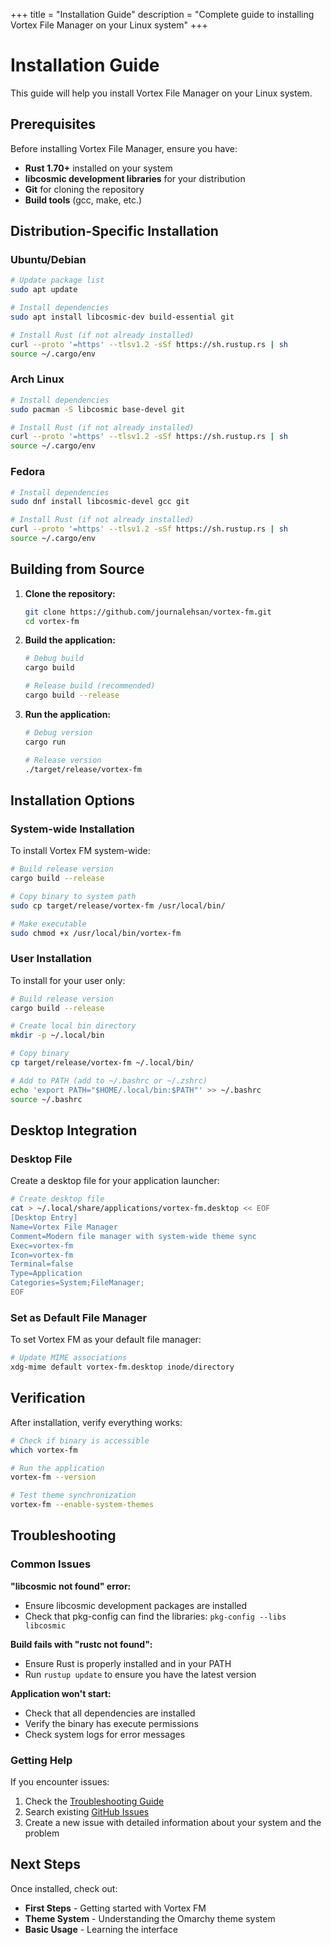 +++
title = "Installation Guide"
description = "Complete guide to installing Vortex File Manager on your Linux system"
+++

# Installation Guide

This guide will help you install Vortex File Manager on your Linux system.

## Prerequisites

Before installing Vortex File Manager, ensure you have:

- **Rust 1.70+** installed on your system
- **libcosmic development libraries** for your distribution
- **Git** for cloning the repository
- **Build tools** (gcc, make, etc.)

## Distribution-Specific Installation

### Ubuntu/Debian

```bash
# Update package list
sudo apt update

# Install dependencies
sudo apt install libcosmic-dev build-essential git

# Install Rust (if not already installed)
curl --proto '=https' --tlsv1.2 -sSf https://sh.rustup.rs | sh
source ~/.cargo/env
```

### Arch Linux

```bash
# Install dependencies
sudo pacman -S libcosmic base-devel git

# Install Rust (if not already installed)
curl --proto '=https' --tlsv1.2 -sSf https://sh.rustup.rs | sh
source ~/.cargo/env
```

### Fedora

```bash
# Install dependencies
sudo dnf install libcosmic-devel gcc git

# Install Rust (if not already installed)
curl --proto '=https' --tlsv1.2 -sSf https://sh.rustup.rs | sh
source ~/.cargo/env
```

## Building from Source

1. **Clone the repository:**
   ```bash
   git clone https://github.com/journalehsan/vortex-fm.git
   cd vortex-fm
   ```

2. **Build the application:**
   ```bash
   # Debug build
   cargo build
   
   # Release build (recommended)
   cargo build --release
   ```

3. **Run the application:**
   ```bash
   # Debug version
   cargo run
   
   # Release version
   ./target/release/vortex-fm
   ```

## Installation Options

### System-wide Installation

To install Vortex FM system-wide:

```bash
# Build release version
cargo build --release

# Copy binary to system path
sudo cp target/release/vortex-fm /usr/local/bin/

# Make executable
sudo chmod +x /usr/local/bin/vortex-fm
```

### User Installation

To install for your user only:

```bash
# Build release version
cargo build --release

# Create local bin directory
mkdir -p ~/.local/bin

# Copy binary
cp target/release/vortex-fm ~/.local/bin/

# Add to PATH (add to ~/.bashrc or ~/.zshrc)
echo 'export PATH="$HOME/.local/bin:$PATH"' >> ~/.bashrc
source ~/.bashrc
```

## Desktop Integration

### Desktop File

Create a desktop file for your application launcher:

```bash
# Create desktop file
cat > ~/.local/share/applications/vortex-fm.desktop << EOF
[Desktop Entry]
Name=Vortex File Manager
Comment=Modern file manager with system-wide theme sync
Exec=vortex-fm
Icon=vortex-fm
Terminal=false
Type=Application
Categories=System;FileManager;
EOF
```

### Set as Default File Manager

To set Vortex FM as your default file manager:

```bash
# Update MIME associations
xdg-mime default vortex-fm.desktop inode/directory
```

## Verification

After installation, verify everything works:

```bash
# Check if binary is accessible
which vortex-fm

# Run the application
vortex-fm --version

# Test theme synchronization
vortex-fm --enable-system-themes
```

## Troubleshooting

### Common Issues

**"libcosmic not found" error:**
- Ensure libcosmic development packages are installed
- Check that pkg-config can find the libraries: `pkg-config --libs libcosmic`

**Build fails with "rustc not found":**
- Ensure Rust is properly installed and in your PATH
- Run `rustup update` to ensure you have the latest version

**Application won't start:**
- Check that all dependencies are installed
- Verify the binary has execute permissions
- Check system logs for error messages

### Getting Help

If you encounter issues:

1. Check the [Troubleshooting Guide](#troubleshooting)
2. Search existing [GitHub Issues](https://github.com/journalehsan/vortex-fm/issues)
3. Create a new issue with detailed information about your system and the problem

## Next Steps

Once installed, check out:

- **First Steps** - Getting started with Vortex FM
- **Theme System** - Understanding the Omarchy theme system
- **Basic Usage** - Learning the interface
